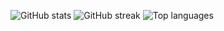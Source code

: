 ![GitHub stats](https://github-readme-stats.vercel.app/api?username=tkhapchaev&show_icons=true&include_all_commits=true&theme=dark)
![GitHub streak](https://github-readme-streak-stats.herokuapp.com/?user=tkhapchaev&theme=dark)
![Top languages](https://github-readme-stats.vercel.app/api/top-langs/?username=tkhapchaev&layout=compact&theme=dark)
